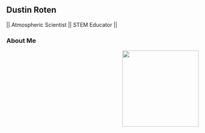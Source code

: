 ## Dustin Roten

|| Atmospheric Scientist || STEM Educator ||

### About Me
<p>
<img src="https://github.com/rotendd/rotendd.github.io/blob/master/PhysicsJump.PNG" width="200" height="200" align="right">
</p>
